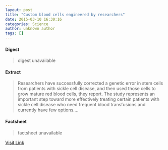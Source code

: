 ```yaml
---
layout: post
title: "Custom blood cells engineered by researchers"
date: 2015-03-10 16:30:16
categories: Science
author: unknown author
tags: []
---
```



#### Digest
>digest unavailable

#### Extract
>Researchers have successfully corrected a genetic error in stem cells from patients with sickle cell disease, and then used those cells to grow mature red blood cells, they report. The study represents an important step toward more effectively treating certain patients with sickle cell disease who need frequent blood transfusions and currently have few options....

#### Factsheet
>factsheet unavailable

[Visit Link](http://feeds.sciencedaily.com/~r/sciencedaily/~3/uS_0piKgDlQ/150310123016.htm)


